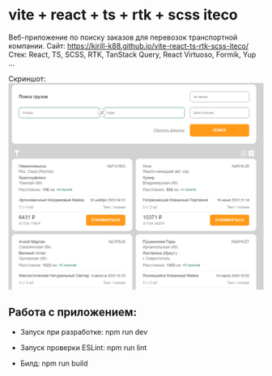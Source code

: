 # vite + react + ts + rtk + scss iteco

Веб-приложение по поиску заказов для перевозок транспортной компании.
Сайт: https://kirill-k88.github.io/vite-react-ts-rtk-scss-iteco/
Стек: React, TS, SCSS, RTK, TanStack Query, React Virtuoso, Formik, Yup ...

Скриншот:
![alt text](image.png)

## Работа с приложением:

- Запуск при разработке: npm run dev

- Запуск проверки ESLint: npm run lint

- Билд: npm run build
